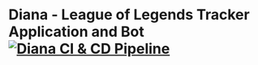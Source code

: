 # Diana - League of Legends Tracker Application and Bot [![Diana CI & CD Pipeline](https://github.com/louissullivan4/diana/actions/workflows/ci.yml/badge.svg?branch=main)](https://github.com/louissullivan4/diana/actions/workflows/ci.yml)
